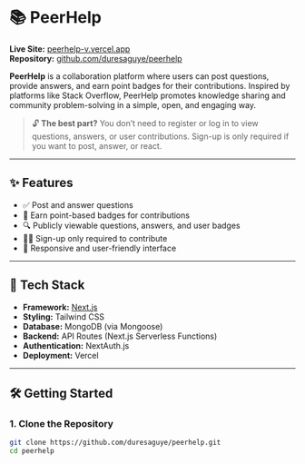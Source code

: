# 📚 PeerHelp

**Live Site:** [peerhelp-v.vercel.app](https://peerhelp-v.vercel.app)  
**Repository:** [github.com/duresaguye/peerhelp](https://github.com/duresaguye/peerhelp)

**PeerHelp** is a collaboration platform where users can post questions, provide answers, and earn point badges for their contributions. Inspired by platforms like Stack Overflow, PeerHelp promotes knowledge sharing and community problem-solving in a simple, open, and engaging way.

> 🔓 **The best part?** You don’t need to register or log in to view questions, answers, or user contributions. Sign-up is only required if you want to post, answer, or react.

---

## ✨ Features

- ✅ Post and answer questions  
- 🌟 Earn point-based badges for contributions  
- 🔍 Publicly viewable questions, answers, and user badges  
- 🧑‍💻 Sign-up only required to contribute  
- 📱 Responsive and user-friendly interface  

---

## 🚀 Tech Stack

- **Framework:** [Next.js](https://nextjs.org/)
- **Styling:** Tailwind CSS
- **Database:** MongoDB (via Mongoose)
- **Backend:** API Routes (Next.js Serverless Functions)
- **Authentication:** NextAuth.js
- **Deployment:** Vercel

---

## 🛠️ Getting Started

### 1. Clone the Repository

```bash
git clone https://github.com/duresaguye/peerhelp.git
cd peerhelp
